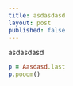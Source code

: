 ```yaml
---
title: asdasdasd
layout: post
published: false
---
```

asdasdasd

```ruby
p = Aasdasd.last
p.pooom()
```